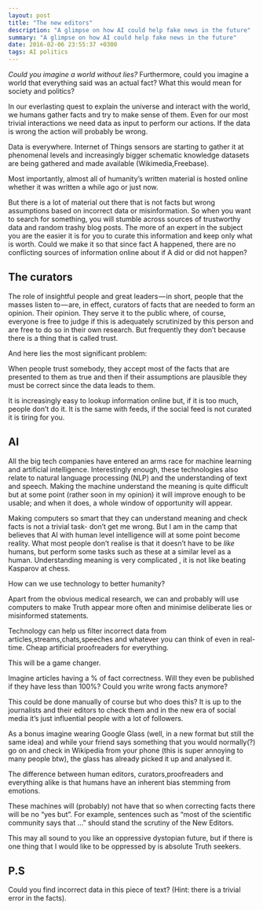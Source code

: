 ```yaml
---
layout: post
title: "The new editors"
description: "A glimpse on how AI could help fake news in the future"
summary: "A glimpse on how AI could help fake news in the future"
date: 2016-02-06 23:55:37 +0300
tags: AI politics
---
```


_Could you imagine a world without lies?_ Furthermore, could you imagine a world that everything said was an actual fact? What this would mean for society and politics?

In our everlasting quest to explain the universe and interact with the world, we humans gather facts and try to make sense of them. Even for our most trivial interactions we need data as input to perform our actions. If the data is wrong the action will probably be wrong.

Data is everywhere. Internet of Things sensors are starting to gather it at phenomenal levels and increasingly bigger schematic knowledge datasets are being gathered and made available (Wikimedia,Freebase).

Most importantly, almost all of humanity’s written material is hosted online whether it was written a while ago or just now.

But there is a lot of material out there that is not facts but wrong assumptions based on incorrect data or misinformation. So when you want to search for something, you will stumble across sources of trustworthy data and random trashy blog posts. The more of an expert in the subject you are the easier it is for you to curate this information and keep only what is worth. Could we make it so that since fact A happened, there are no conflicting sources of information online about if A did or did not happen?

## The curators

The role of insightful people and great leaders — in short, people that the masses listen to — are, in effect, curators of facts that are needed to form an opinion. Their opinion. They serve it to the public where, of course, everyone is free to judge if this is adequately scrutinized by this person and are free to do so in their own research. But frequently they don’t because there is a thing that is called trust.

And here lies the most significant problem:

When people trust somebody, they accept most of the facts that are presented to them as true and then if their assumptions are plausible they must be correct since the data leads to them.

It is increasingly easy to lookup information online but, if it is too much, people don’t do it. It is the same with feeds, if the social feed is not curated it is tiring for you.

## AI

All the big tech companies have entered an arms race for machine learning and artificial intelligence. Interestingly enough, these technologies also relate to natural language processing (NLP) and the understanding of text and speech. Making the machine understand the meaning is quite difficult but at some point (rather soon in my opinion) it will improve enough to be usable; and when it does, a whole window of opportunity will appear.

Making computers so smart that they can understand meaning and check facts is not a trivial task- don’t get me wrong. But I am in the camp that believes that AI with human level intelligence will at some point become reality. What most people don’t realise is that it doesn’t have to be _like_ humans, but perform some tasks such as these at a similar level as a human. Understanding meaning is very complicated , it is not like beating Kasparov at chess.

How can we use technology to better humanity?

Apart from the obvious medical research, we can and probably will use computers to make Truth appear more often and minimise deliberate lies or misinformed statements.

Technology can help us filter incorrect data from articles,streams,chats,speeches and whatever you can think of even in real-time. Cheap artificial proofreaders for everything.

This will be a game changer.

Imagine articles having a % of fact correctness. Will they even be published if they have less than 100%? Could you write wrong facts anymore?

This could be done manually of course but who does this? It is up to the journalists and their editors to check them and in the new era of social media it’s just influential people with a lot of followers.

As a bonus imagine wearing Google Glass (well, in a new format but still the same idea) and while your friend says something that you would normally(?) go on and check in Wikipedia from your phone (this is super annoying to many people btw), the glass has already picked it up and analysed it.

The difference between human editors, curators,proofreaders and everything alike is that humans have an inherent bias stemming from emotions.

These machines will (probably) not have that so when correcting facts there will be no “yes but”. For example, sentences such as “most of the scientific community says that …” should stand the scrutiny of the New Editors.

This may all sound to you like an oppressive dystopian future, but if there is one thing that I would like to be oppressed by is absolute Truth seekers.

## P.S

Could you find incorrect data in this piece of text? (Hint: there is a trivial error in the facts).
